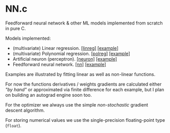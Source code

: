 # NN.c
Feedforward neural network & other ML models implemented from scratch in pure C.

Models implemented:
- (multivariate) Linear regression. [\[linreg\]](models/linreg) [\[example\]](examples/linreg)
- (multivariate) Polynomial regression. [\[polreg\]](models/polreg) [\[example\]](examples/polreg)
- Artificial neuron (perceptron). [\[neuron\]](models/neuron) [\[example\]](examples/neurons)
- Feedforward neural network. [\[nn\]](models/nn) [\[example\]](examples/nn)

Examples are illustrated by fitting linear as well as non-linear functions.

For now the functions derivatives / weights gradients are calculated either *"by hand"* or approximated via finite difference for each example, but I plan on building an autograd engine soon too.

For the optimizer we always use the simple *non-stochastic* gradient descent algorithm.

For storing numerical values we use the single-precision floating-point type (`float`).

